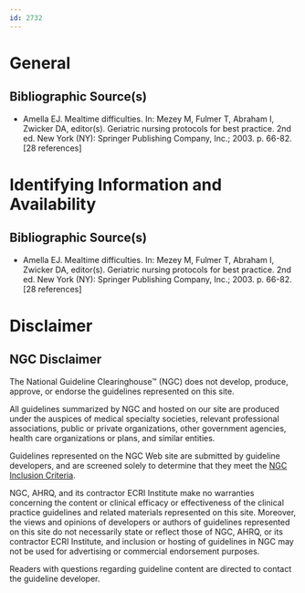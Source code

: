 ```yaml
---
id: 2732
---
```


# General

## Bibliographic Source(s)

- Amella EJ. Mealtime difficulties. In: Mezey M, Fulmer T, Abraham I, Zwicker DA, editor(s). Geriatric nursing protocols for best practice. 2nd ed. New York (NY): Springer Publishing Company, Inc.; 2003. p. 66-82. [28 references]

# Identifying Information and Availability

## Bibliographic Source(s)

- Amella EJ. Mealtime difficulties. In: Mezey M, Fulmer T, Abraham I, Zwicker DA, editor(s). Geriatric nursing protocols for best practice. 2nd ed. New York (NY): Springer Publishing Company, Inc.; 2003. p. 66-82. [28 references]

# Disclaimer

## NGC Disclaimer

The National Guideline Clearinghouse™ (NGC) does not develop, produce, approve, or endorse the guidelines represented on this site.

All guidelines summarized by NGC and hosted on our site are produced under the auspices of medical specialty societies, relevant professional associations, public or private organizations, other government agencies, health care organizations or plans, and similar entities.

Guidelines represented on the NGC Web site are submitted by guideline developers, and are screened solely to determine that they meet the [NGC Inclusion Criteria](/help-and-about/summaries/inclusion-criteria).

NGC, AHRQ, and its contractor ECRI Institute make no warranties concerning the content or clinical efficacy or effectiveness of the clinical practice guidelines and related materials represented on this site. Moreover, the views and opinions of developers or authors of guidelines represented on this site do not necessarily state or reflect those of NGC, AHRQ, or its contractor ECRI Institute, and inclusion or hosting of guidelines in NGC may not be used for advertising or commercial endorsement purposes.

Readers with questions regarding guideline content are directed to contact the guideline developer.

